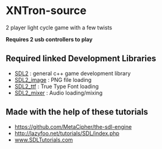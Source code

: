# XNTron-source
2 player light cycle game with a few twists

**Requires 2 usb controllers to play**
## Required linked Development Libraries 
* [SDL2](https://www.libsdl.org/download-2.0.php) : general c++ game development library
* [SDL2_image](https://www.libsdl.org/projects/SDL_image/) : PNG file loading
* [SDL2_ttf](https://www.libsdl.org/projects/SDL_ttf/) : True Type Font loading 
* [SDL2_mixer](https://www.libsdl.org/projects/SDL_mixer/) : Audio loading/mixing



## Made with the help of these tutorials
* https://github.com/MetaCipher/the-sdl-engine
* http://lazyfoo.net/tutorials/SDL/index.php
* www.SDLTutorials.com
